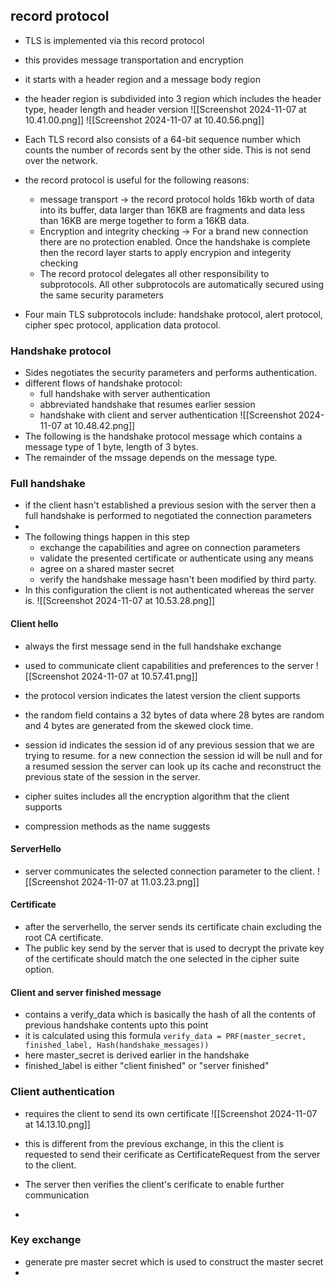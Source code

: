 ## record protocol 
- TLS is implemented via this record protocol
- this provides message transportation and encryption
- it starts with a header region and a message body region
- the header region is subdivided into 3 region which includes the header type, header length and header version 
![[Screenshot 2024-11-07 at 10.41.00.png]]
![[Screenshot 2024-11-07 at 10.40.56.png]]

- Each TLS record also consists of a 64-bit sequence number which counts the number of records sent by the other side. This is not send over the network.
- the record protocol is useful for the following reasons:
	- message transport -> the record protocol holds 16kb worth of data into its buffer, data larger than 16KB are fragments and data less than 16KB are merge together to form a 16KB data.
	- Encryption and integrity checking -> For a brand new connection there are no protection enabled. Once the handshake is complete then the record layer starts to apply encrypion and integerity checking
	- The record protocol delegates all other responsibility to subprotocols. All other subprotocols are automatically secured using the same security parameters
- Four main TLS subprotocols include: handshake protocol, alert protocol, cipher spec protocol, application data protocol.

### Handshake protocol
- Sides negotiates the security parameters and performs authentication.
- different flows of handshake protocol: 
	- full handshake with server authentication
	- abbreviated handshake that resumes earlier session
	- handshake with client and server authentication
![[Screenshot 2024-11-07 at 10.48.42.png]]
- The following is the handshake protocol message which contains a message type of 1 byte, length of 3 bytes.
- The remainder of the mssage depends on the message type. 

### Full handshake
- if the client hasn't established a previous sesion with the server then a full handshake is performed to negotiated the connection parameters 
- 
- The following things happen in this step
	- exchange the capabilities and agree on connection parameters 
	- validate the presented certificate or authenticate using any means
	- agree on a shared master secret 
	- verify the handshake message hasn't been modified by third party.
- In this configuration the client is not authenticated whereas the server is.
![[Screenshot 2024-11-07 at 10.53.28.png]]

#### Client hello
- always the first message send in the full handshake exchange
- used to communicate client capabilities and preferences to the server
![[Screenshot 2024-11-07 at 10.57.41.png]]

- the protocol version indicates the latest version the client supports
- the random field contains a 32 bytes of data where 28 bytes are random and 4 bytes are generated from the skewed clock time.
- session id indicates the session id of any previous session that we are trying to resume. for a new connection the session id will be null and for a resumed session the server can look up its cache and reconstruct the previous state of the session in the server.
- cipher suites includes all the encryption algorithm that the client supports
- compression methods as the name suggests

#### ServerHello
- server communicates the selected connection parameter to the client.
![[Screenshot 2024-11-07 at 11.03.23.png]]

#### Certificate 
- after the serverhello, the server sends its certificate chain excluding the root CA certificate. 
- The public key send by the server that is used to decrypt the private key of the certificate should match the one selected in the cipher suite option.


#### Client and server finished message 
- contains a verify_data which is basically the hash of all the contents of previous handshake contents upto this point 
- it is calculated using this formula `verify_data = PRF(master_secret, finished_label, Hash(handshake_messages))`
- here master_secret is derived earlier in the handshake
- finished_label is either "client finished" or "server finished"

### Client authentication
- requires the client to send its own certificate
![[Screenshot 2024-11-07 at 14.13.10.png]]

- this is different from the previous exchange, in this the client is requested to send their cerificate as CertificateRequest from the server to the client.
- The server then verifies the client's cerificate to enable further communication
- 

### Key exchange 
- generate pre master secret which is used to construct the master secret
- 